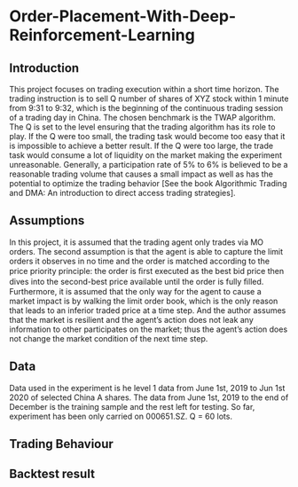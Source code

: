 # Order-Placement-With-Deep-Reinforcement-Learning

## Introduction 
This project focuses on trading execution within a short time horizon. 
The trading instruction is to sell Q number of shares of XYZ stock within 1 minute from 9:31 to 9:32, 
which is the beginning of the continuous trading session of a trading day in China. The chosen benchmark is the TWAP algorithm. 
The Q is set to the level ensuring that the trading algorithm has its role to play. 
If the Q were too small, the trading task would become too easy that it is impossible to achieve a better result. 
If the Q were too large, the trade task would consume a lot of liquidity on the market making the experiment unreasonable.
Generally, a participation rate of 5% to 6% is believed to be a reasonable trading volume 
that causes a small impact as well as has the potential to optimize the trading behavior \[See the book Algorithmic Trading and DMA: An introduction to direct access trading strategies\]. 


## Assumptions
In this project, it is assumed that the trading agent only trades via MO orders. 
The second assumption is that the agent is able to capture the limit orders it observes in no time and the order is matched according to the price priority principle: the order is ﬁrst executed as the best bid price then dives into the second-best price available until the order is fully ﬁlled. Furthermore, it is assumed that the only way for the agent to cause a market impact is by walking the limit order book, which is the only reason that leads to an inferior traded price at a time step. And the author assumes that the market is resilient and the agent’s action does not leak any information to other participates on the market; thus the agent’s action does not change the market condition of the next time step.

## Data

Data used in the experiment is he level 1 data from June 1st, 2019 to Jun 1st 2020 of selected China A shares. The data from June 1st, 2019 to the end of December is the training sample and the rest left for testing. So far, experiment has been only carried on 000651.SZ. Q = 60 lots.


## Trading Behaviour 




## Backtest result 

